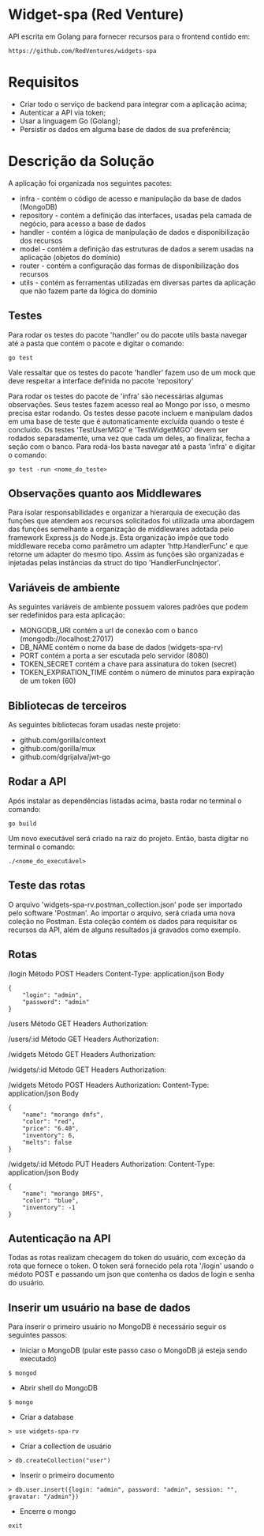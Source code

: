 # Widget-spa (Red Venture)
API escrita em Golang para fornecer recursos para o frontend contido em:

```
https://github.com/RedVentures/widgets-spa
```

# Requisitos

- Criar todo o serviço de backend para integrar com a aplicação acima;
- Autenticar a API via token;
- Usar a linguagem Go (Golang);
- Persistir os dados em alguma base de dados de sua preferência;

# Descrição da Solução

A aplicação foi organizada nos seguintes pacotes:
- infra - contém o código de acesso e manipulação da base de dados (MongoDB)
- repository - contém a definição das interfaces, usadas pela camada de negócio, para acesso a base de dados
- handler - contém a lógica de manipulação de dados e disponibilização dos recursos
- model - contém a definição das estruturas de dados a serem usadas na aplicação (objetos do domínio)
- router - contém a configuração das formas de disponibilização dos recursos
- utils - contém as ferramentas utilizadas em diversas partes da aplicação que não fazem parte da lógica do domínio

## Testes

Para rodar os testes do pacote 'handler' ou do pacote utils basta navegar até a pasta que contém o pacote e digitar o comando:
```
go test
```
Vale ressaltar que os testes do pacote 'handler' fazem uso de um mock que deve respeitar a interface definida no pacote 'repository'

Para rodar os testes do pacote de 'infra' são necessárias algumas observações.
Seus testes fazem acesso real ao Mongo por isso, o mesmo precisa estar rodando.
Os testes desse pacote incluem e manipulam dados em uma base de teste que é automaticamente excluída quando o teste é concluído. 
Os testes 'TestUserMGO' e 'TestWidgetMGO' devem ser rodados separadamente, uma vez que cada um deles, ao finalizar, fecha a seção com o banco. Para rodá-los basta navegar até a pasta 'infra' e digitar o comando:

```
go test -run <nome_do_teste>
```

## Observações quanto aos Middlewares

Para isolar responsabilidades e organizar a hierarquia de execução das funções que atendem aos recursos solicitados foi utilizada uma abordagem das funções semelhante a organização de middlewares adotada pelo framework Express.js do Node.js.
Esta organização impõe que todo middleware receba como parâmetro um adapter 'http.HandlerFunc' e que retorne um adapter do mesmo tipo.
Assim as funções são organizadas e injetadas pelas instâncias da struct do tipo 'HandlerFuncInjector'.

## Variáveis de ambiente

As seguintes variáveis de ambiente possuem valores padrões que podem ser redefinidos para esta aplicação:
- MONGODB_URI contém a url de conexão com o banco (mongodb://localhost:27017)
- DB_NAME contém o nome da base de dados (widgets-spa-rv)
- PORT contém a porta a ser escutada pelo servidor (8080)
- TOKEN_SECRET contém a chave para assinatura do token (secret)
- TOKEN_EXPIRATION_TIME contém o número de minutos para expiração de um token (60)

## Bibliotecas de terceiros

As seguintes bibliotecas foram usadas neste projeto:
- github.com/gorilla/context
- github.com/gorilla/mux
- github.com/dgrijalva/jwt-go

## Rodar a API

Após instalar as dependências listadas acima, basta rodar no terminal o comando:

```
go build
```

Um novo executável será criado na raiz do projeto. Então, basta digitar no terminal o comando:

```
./<nome_do_executável>
```

## Teste das rotas

O arquivo 'widgets-spa-rv.postman_collection.json' pode ser importado pelo software 'Postman'.
Ao importar o arquivo, será criada uma nova coleção no Postman. Esta coleção contém os dados para requisitar os recursos da API, além de alguns resultados já gravados como exemplo.

## Rotas

/login
	Método
		POST
	Headers
		Content-Type: application/json
	Body
```
{
	"login": "admin",
	"password": "admin"
}
```

/users
	Método
		GET
	Headers
		Authorization: <token>

/users/:id
	Método
		GET
	Headers
		Authorization: <token>

/widgets
	Método
		GET
	Headers
		Authorization: <token>

/widgets/:id
	Método
		GET
	Headers
		Authorization: <token>

/widgets
	Método
		POST
	Headers
		Authorization: <token>
		Content-Type: application/json
	Body
```
{
    "name": "morango dmfs",
    "color": "red",
    "price": "6.40",
    "inventory": 6,
    "melts": false
}
```

/widgets/:id
	Método
		PUT
	Headers
		Authorization: <token>
		Content-Type: application/json
	Body
```
{
    "name": "morango DMFS",
    "color": "blue",
    "inventory": -1
}
```

## Autenticação na API

Todas as rotas realizam checagem do token do usuário, com exceção da rota que fornece o token. O token será fornecido pela rota '/login' usando o médoto POST e passando um json que contenha os dados de login e senha do usuário.

## Inserir um usuário na base de dados

Para inserir o primeiro usuário no MongoDB é necessário seguir os seguintes passos:
- Iniciar o MongoDB (pular este passo caso o MongoDB já esteja sendo executado)
```
$ mongod
```
- Abrir shell do MongoDB
```
$ mongo
```
- Criar a database
```
> use widgets-spa-rv
```
- Criar a collection de usuário
```
> db.createCollection("user")
```
- Inserir o primeiro documento
```
> db.user.insert({login: "admin", password: "admin", session: "", gravatar: "/admin"})
```
- Encerre o mongo
```
exit
```
